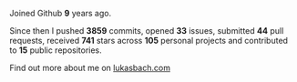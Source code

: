 Joined Github **9** years ago.

Since then I pushed **3859** commits, opened **33** issues, submitted **44** pull requests, received **741** stars across **105** personal projects and contributed to **15** public repositories.

Find out more about me on [lukasbach.com](https://lukasbach.com)
